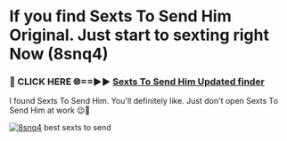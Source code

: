 # If you find Sexts To Send Him Original. Just start to sexting right Now (8snq4)

<h3>🔴 CLICK HERE 🌐==►► <a href="https://tinyurl.com/2s32jyrn" rel="nofollow">Sexts To Send Him Updated finder</a></h3>

I found Sexts To Send Him. You'll definitely like. Just don't open Sexts To Send Him at work 😉💬

[![8snq4](https://i.imgur.com/sZc9xG4.jpeg)](https://tinyurl.com/2s32jyrn)
best sexts to send